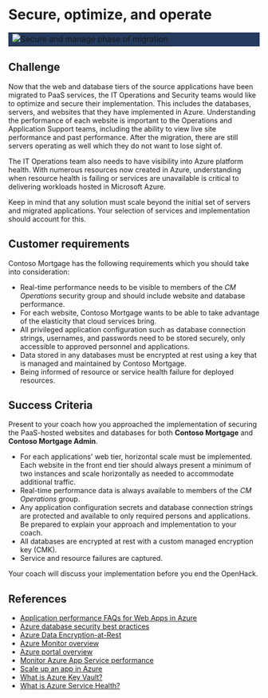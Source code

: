 # Secure, optimize, and operate

<table style="width: 100%; background-color: #243A5E; text-align: center">
<tr>
<td align="center"><img style="border: 0px" src="images/migrate_header_secure.png" alt="Secure and manage phase of migration" /></td>
</tr>
</table>

## Challenge

Now that the web and database tiers of the source applications have been migrated to PaaS services, the IT Operations and Security teams would like to optimize and secure their implementation. This includes the databases, servers, and websites that they have implemented in Azure. Understanding the performance of each website is important to the Operations and Application Support teams, including the ability to view live site performance and past performance. After the migration, there are still servers operating as well which they do not want to lose sight of.

The IT Operations team also needs to have visibility into Azure platform health. With numerous resources now created in Azure, understanding when resource health is failing or services are unavailable is critical to delivering workloads hosted in Microsoft Azure.

Keep in mind that any solution must scale beyond the initial set of servers and migrated applications. Your selection of services and implementation should account for this.

## Customer requirements

Contoso Mortgage has the following requirements which you should take into consideration:

* Real-time performance needs to be visible to members of the *CM Operations* security group and should include website and database performance.
* For each website, Contoso Mortgage wants to be able to take advantage of the elasticity that cloud services bring.
* All privileged application configuration such as database connection strings, usernames, and passwords need to be stored securely, only accessible to approved personnel and applications.
* Data stored in any databases must be encrypted at rest using a key that is managed and maintained by Contoso Mortgage.
* Being informed of resource or service health failure for deployed resources.

## Success Criteria

Present to your coach how you approached the implementation of securing the PaaS-hosted websites and databases for both **Contoso Mortgage** and **Contoso Mortgage Admin**.

* For each applications' web tier, horizontal scale must be implemented. Each website in the front end tier should always present a minimum of two instances and scale horizontally as needed to accommodate additional traffic.
* Real-time performance data is always available to members of the *CM Operations* group.
* Any application configuration secrets and database connection strings are protected and available to only required persons and applications. Be prepared to explain your approach and implementation to your coach.
* All databases are encrypted at rest with a custom managed encryption key (CMK).
* Service and resource failures are captured.

Your coach will discuss your implementation before you end the OpenHack.

## References

* <a href="https://docs.microsoft.com/azure/app-service/faq-availability-performance-application-issues" target="_blank">Application performance FAQs for Web Apps in Azure</a>
* <a href="https://docs.microsoft.com/azure/security/azure-database-security-best-practices" target="_blank">Azure database security best practices</a>
* <a href="https://docs.microsoft.com/azure/security/fundamentals/encryption-atrest" target="_blank">Azure Data Encryption-at-Rest</a>
* <a href="https://docs.microsoft.com/azure/azure-monitor/overview" target="_blank">Azure Monitor overview</a>
* <a href="https://docs.microsoft.com/azure/azure-portal/azure-portal-overview" target="_blank">Azure portal overview</a>
* <a href="https://docs.microsoft.com/azure/azure-monitor/app/azure-web-apps" target="_blank">Monitor Azure App Service performance</a>
* <a href="https://docs.microsoft.com/azure/app-service/web-sites-scale" target="_blank">Scale up an app in Azure</a>
* <a href="https://docs.microsoft.com/azure/key-vault/key-vault-whatis" target="_blank">What is Azure Key Vault?</a>
* <a href="https://docs.microsoft.com/azure/service-health/overview" target="_blank">What is Azure Service Health?
</a>
